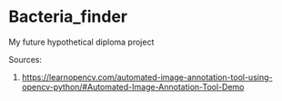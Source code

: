 # Bacteria_finder
My future hypothetical diploma project

Sources:
1) https://learnopencv.com/automated-image-annotation-tool-using-opencv-python/#Automated-Image-Annotation-Tool-Demo